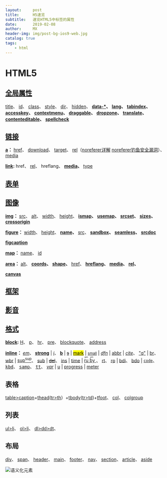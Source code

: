 ```yaml
---
layout:     post
title:      H5速览
subtitle:   速览HTML5中标签的属性
date:       2019-02-08
author:     MX
header-img: img/post-bg-ios9-web.jpg
catalog: true
tags:
    - html
---
```

# HTML5
## [全局属性](https://www.cnblogs.com/xiaohuochai/p/5033039.html)
<a href="http://www.runoob.com/tags/att-global-title.html" title="提示信息">title</a>、
<a href="http://www.runoob.com/tags/att-global-id.html" title="唯一 id，区别大小写">id</a>、
<a href="http://www.runoob.com/tags/att-global-class.html" title="类名（classname），多类名空格分开">class</a>、
<a href="http://www.runoob.com/tags/att-global-style.html" title="行内样式（inline style）">style</a>、
<a href="http://www.runoob.com/tags/att-global-dir.html" title="设置元素中内容的文本方向">dir</a>、
<a href="http://www.runoob.com/tags/att-global-hidden.html" title="规定对元素进行隐藏，无值，通过hidden有无进行控制">hidden</a>、
**<a href="http://www.runoob.com/tags/att-global-data.html" title="用于存储页面的自定义数据，属性名为小写，值为字符串">data-\*</a>、**
**<a href="http://www.runoob.com/tags/att-global-lang.html" title="设置元素中内容的语言代码">lang</a>、**
**<a href="http://www.runoob.com/tags/att-global-tabindex.html" title="设置元素的 Tab 键控制次序">tabindex</a>、**
**<a href="http://www.runoob.com/tags/att-global-accesskey.html" title="设置访问元素的键盘快捷键">accesskey</a>、**
**<a href="http://www.runoob.com/tags/att-global-contextmenu.html" title="指定一个元素的上下文菜单。当用户右击该元素，出现上下文菜单">contextmenu</a>、**
**<a href="http://www.runoob.com/tags/att-global-draggable.html" title="指定某个元素是否可以拖动">draggable</a>、**
**<a href="http://www.runoob.com/tags/att-global-dropzone.html" title="指定是否将数据复制，移动，或链接，或删除">dropzone</a>、**
**<a href="http://www.runoob.com/tags/att-global-translate.html" title="指定是否一个元素的值在页面载入时是否需要翻译">translate</a>、**
**<a href="http://www.runoob.com/tags/att-global-contenteditable.html" title="规定是否可编辑元素的内容">contenteditable</a>、**
**<a href="http://www.runoob.com/tags/att-global-spellcheck.html" title="检测元素是否拼写错误">spellcheck</a>**

## [链接]()
**<a href="" title="超文本锚点
1、a 标签的文本颜色只能自身进行设置，从父级继承不到
2、a 标签的下划线颜色跟随文本颜色进行变化
3、a 标签不可嵌套 a 标签 ">a</a>：**
<a href="" title="不跳与跳靠井号，有无链接下载不同 ID 移动电话号
不需要跳转 href 值可以为 # 会跳转到页面顶部， ### 不会跳转到页面顶部；
有 href 无值会刷新页面；
无 href 可以作为 home 的占位符；
值为链接为链接地址；
值为文件名为下载地址；
href = ' #id名 ' 为本页面锚点；
href = ' 页面地址#id名 ' 为跳转页面并去 id 所在的位置。
在移动端，使用 href=' tel:15012345678 ' 可以唤出手机拨号盘。
--href(hypertext reference) 指超文本引用，表示当前页面引用了别处的内容。
--src(source) 表示来源地址，表示把别处的内容引入到当前页面。
--所以 img script iframe 等应该使用 src ，而 a 和 map 应该使用 href。">href</a>、
<a href="" title="download = ' file-name ',用来设置下载文件的名称(firefox/chrome/opera支持)">download</a>、
<a href="" title="链接打开方式：_self 当前窗口（默认）　_blank 新窗口　_parent 父框架集　_top 整个窗口　_framename 指定框架">target</a>、
<a href="" title="链接间的关系
alternate   相较于当前文档可替换的呈现
author      链接到当前文档或文章的作者
bookmark    链接最近的父级区块的永久链接
help        与当前上下文相关的帮助链接
license     当前文档的许可证
next        后一篇文档
prev        前一篇文档
nofollow    当前文档的原始作者不推荐超链接指向的文档
noreferer   访问时链接时不发送referer字段
prefetch    预加载链接指向的页面(对于chrome使用prerender)
search      用于搜索当前文档或相关文档的资源
tag         给当前文档打上标签
【应用】当一篇篇幅很长的文章需要多页显示时，配合next或prev可以实现前后页面导航的预加载
<a href='prev.html' rel='prev prefetch prerender'>前一页</a>
<a href='next.html' rel='next prefetch prerender'>后一页</a>
当然prefetch也可以用于预加载其他类型的资源
link rel='prefetch prerender' href='test.img'">rel</a>（[noreferer详解](http://ju.outofmemory.cn/entry/172298) [noreferer钓鱼安全漏洞](https://blog.csdn.net/heimao0307/article/details/80690450)）、
<a href="http://www.runoob.com/tags/att-a-media.html" title="规定目标 URL 是为什么类型的媒介/设备进行优化的。
该属性用于规定目标 URL 是为特殊设备（比如 iPhone）、语音或打印媒介设计的。">media</a>

**<a href="https://www.cnblogs.com/fsjohnhuang/p/4149793.html" title="定义文档与外部资源的关系">link</a>:**
href、
<a href="http://www.runoob.com/tags/att-link-rel.html" title="rel 属性是必须的，规定当前文档与被链接文档/资源之间的关系。
alternate	链接到该文档的替代版本（比如打印页、翻译或镜像）。
author	链接到该文档的作者。
help	链接到帮助文档。
icon	导入表示该文档的图标。
license	链接到该文档的版权信息。
next	表示该文档是集合中的一部分，且集合中的下一个文档是被引用的文档。
prefetch	规定应该对目标资源进行缓存。
prev	表示该文档是集合中的一部分，且集合中的上一个文档是被引用的文档。
search	链接到针对文档的搜索工具。
stylesheet	要导入的样式表的 URL。">rel</a>、
hreflang、
**<a href="http://www.runoob.com/tags/att-link-media.html" title="规定被链接文档将显示在什么设备上">media</a>、**
<a href="https://www.cnblogs.com/xiaohuochai/p/5048438.html" title="引入的资源MIME类型，注意：不规定必须为text/css。">type</a>

## [表单]()
<a href="" title=""></a>

## [图像](https://www.cnblogs.com/xiaohuochai/p/5008341.html)
**<a id="img" href="http://www.runoob.com/tags/tag-img.html" title="">img</a>：**
<a href="http://www.runoob.com/tags/att-img-src.html" title="URL地址">src</a>、
<a href="http://www.runoob.com/tags/att-img-alt.html" title="图像替代文本，供探索引擎抓取使用">alt</a>、
<a href="http://www.runoob.com/tags/att-img-width.html" title="图像宽度">width</a>、
<a href="http://www.runoob.com/tags/att-img-width.html" title="图像高度">height</a>、
**<a href="https://www.cnblogs.com/zetakoala/p/4218646.html" title="为图像定义服务器端映射，图像映射指带有可点击区域的一幅图像">ismap</a>、**
**<a href="http://www.w3school.com.cn/tags/att_img_usemap.asp#pro" title="为图像定义客户端映射">usemap</a>、**
**<a href="https://www.cnblogs.com/xiaohuochai/p/5008341.html" title="图片的地址和对应的图片质量">srcset</a>、**
**<a href="https://www.cnblogs.com/xiaohuochai/p/5008341.html" title="设置图片的尺寸零界点">sizes</a>、**
**<a href="https://www.cnblogs.com/xiaohuochai/p/5008341.html" title="使得在canvas中使用图片资源时可以突破跨越限制">crossorigin</a>**

**<a id="figure" href="" title="<figure>元素代表一段独立的内容，经常与说明(caption)<figcaption> 配合使用，并且作为一个独立的引用单元。figure通常用来插入图片，但它也可以是一段代码、图片、音乐或者视频">figure</a>：**
<a href="###" title="">width</a>、
<a href="###" title="">height</a>、
**<a href="" title="规定 <iframe> 的名称，用于在 JavaScript 中引用元素，或者作为 <a> 或 <form> 元素的 target 属性的值，或者作为 <input> 或 <button> 的 formtarget 属性的值。">name</a>、**
<a href="###" title="显示的文档的 URL">src</a>、
**<a href="http://www.runoob.com/html/att-iframe-sandbox.html" title="对 <iframe> 的内容定义一系列额外的限制">sandbox</a>、**
**<a href="http://www.runoob.com/html/att-iframe-seamless.html" title="规定 <iframe> 看起来像是父文档中的一部分">seamless</a>、**
**<a href="http://www.runoob.com/html/att-iframe-srcdoc.html" title="规定页面中的 HTML 内容显示在 <iframe> 中">srcdoc</a>**

**<a id="figcaption" href="http://www.runoob.com/tags/tag-figcaption.html" title="figcatption用来定义figure元素的标题，且应该位于figure元素的第一个或最后一个子元素的位置。figure中只能包含一个figcaption">figcaption</a>**

**<a id="map" href="http://www.runoob.com/tags/tag-map.html" title="<map> 与 <area>属性一起使用来定义一个图像映射。<img>中的usemap属性可引用<map>中的id或name属性(取决于浏览器)，所以应同时向<map>添加id和name属性。">map</a>：**
<a href="###" title="<img>中的usemap属性引用id或name属性(取决于浏览器)">name</a>、
<a href="###" title="<img>中的usemap属性引用id或name属性(取决于浏览器)">id</a>

**<a id="area" href="http://www.runoob.com/tags/tag-area.html" title="<area>用来定义图像热区，<area>总是嵌套在<map>标签中">area</a>：**
<a href="http://www.runoob.com/tags/att-area-alt.html" title="text,必须属性，替代文本">alt</a>、
**<a href="http://www.runoob.com/tags/att-area-coords.html" title="规定区域的 x 和 y 坐标，与 shape 属性配合使用，来规定区域的尺寸、形状和位置">coords</a>、**
**<a href="http://www.runoob.com/tags/att-area-shape.html" title="circ/poly/rect/default。定义区域的形状。
a、圆形(circ/circle) coords= 'x,y,r' x,y是圆心坐标；r是半径
b、多边形(poly/polygon) coords = 'x1,y1,x2,y2,x3,y3……' x,y是多边形每个顶点的坐标
c、矩形(rect/rectangle) coords = 'x1,y1,x2,y2' x1,y1是左上角坐标；x2,y2是右下角坐标
d、全部区域default(默认)
[注意]<area>标签采用'先来先得'的顺序，如果区域有重叠，以先出现的<area>为准">shape</a>、**
<a href="http://www.runoob.com/tags/att-area-href.html" title="URL">href</a>、
**<a href="http://www.runoob.com/tags/att-area-hreflang.html" title="eg:en。双字符的语言代码，指定被链接文档的语言">hreflang</a>、**
**<a href="http://www.runoob.com/tags/att-area-media.html" title="eg：media='screen and (min-color-index:256)'。规定目标URL将显示在什么设备上,有href才可需要，可接受多个值">media</a>、**
**<a href="http://www.runoob.com/tags/att-area-rel.html" title="规定当前文档与链接文档之间的关系">rel</a>、**

**<a id="canvas" href="http://www.runoob.com/w3cnote/html5-canvas-intro.html" title="通过脚本（通常是 JavaScript）来绘制图形（比如图表和其他图像）。<canvas> 标签只是图形容器，必须使用脚本来绘制图形。">canvas</a>**

## [框架]()
<a href="" title=""></a>

## [影音]()
<a href="" title=""></a>

## [格式]()
**<a href="https://www.cnblogs.com/xiaohuochai/p/6216633.html" title="块级">block</a>:**
<a href="" title="不要为了减小标题的字体而使用低级别的标题，而是使用CSS的font-size样式
从h1到h6的默认样式
margin: 0.67em 0 -> 0.83em 0 -> 1em 0 -> 1.33em 0 -> 1.67em 0 -> 2.33em 0;
font-size: 2em -> 1.5em -> 1.17em -> 1em -> 0.83em -> 0.67em;
font-weight: bold;">H</a>、
<a href="" title="元素(paragraph)表示文本的一个段落，该元素通常表现为一整块与相邻文本分离的文本，或以垂直的空白隔离或以首行缩进
默认样式margin: 16px 0;">p</a>、
<a href="" title="用于段落级元素之间的分割，区块之间不需要使用<hr>进行分割
【默认样式】
margin: 8px 0;
border-style: inset;
border-width: 1px;">hr</a>、
<a href="" title="表示预定义格式文本。
在该元素中的文本通常按照原文件中的编排，以等宽字体的形式展现出来，文本中的空白符(比如空格和换行符)都会显示出来，通常表示已排版的内容，如代码块和字符画等
【默认样式】
margin: 1em 0;
white-space: pre;">pre</a>、
<a href="" title="代表其中的文字是引用内容。通常在渲染时，这部分的内容会有一定的缩进。若引文来源于网络，则可以将原内容的出处URL地址设置到cite特性上，若要以文本的形式告知读者引文的出处时，可以通过 cite 元素
[注意]引用的署名必须在引用外部定义<blockquote cite='https://baike.baidu.com/view/921793.htm'><p>横眉冷对千夫指,俯首甘为孺子牛</p></blockquote><p>鲁迅</p>
【默认样式】margin: 1em  40px;">blockquote</a>、
<a href="" title="<address>定义文档作者或拥有者的联系信息
元素可以让作者为它最近的<article>或者<body>祖先元素提供联系信息。
在后一种情况下，它应用于整个文档。
当表示一个和联系信息无关的任意的地址时，使用<p>元素而不是<address>元素。
这个元素不能包含除了联系信息之外的任何信息，比如出版日期(这应该包含在<time>元素中)。
通常，<address>元素可以放在当前section的<footer>元素中，如果存在的话
【默认样式】font-style: italic;">address</a>

**<a href="https://www.cnblogs.com/xiaohuochai/p/5088983.html" title="内联元素">inline</a>：**
*<a href="###" title="强调，斜体">em</a>*、
**<a href="###" title="更加强调、重要，粗体">strong</a>** | 
*<a href="###" title="情绪、生硬，外来语、学术名。斜体">i</a>*、
**<a href="###" title="用于最后的强调，可以用来分割文字，用于文章或故事的引言。粗体">b</a>** | 
<a href="###" title="有错的、过时的、不被建议使用的文本，常用于表示价格变动等,删除线"> <s> s</s></a> | 
<a href="###" title="表示高亮或用于引用而标记的文字"><mark>mark</mark></a> | 
<a href="###" title="表示旁注，可用于免责声明、使用条款和版权信息等需要小字体的场景"><small>small</small></a> | 
*<a href="###" title="用来定义一个项目,斜体">dfn</a>* | 
<a href="###" title="用来表示一个缩写词或者首字母缩略词，如 WWW 或者 NATO 。
通过对缩写词语进行标记，您就能够为浏览器、拼写检查程序、翻译系统以及搜索引擎分度器提供有用的信息。
The<abbr title='World Health Organization'>WHO</abbr> was founded in 1948.">abbr</a> | 
*<a href="###" title="引用(citation),表示作品标题的引用，可以是书影音画等，斜体">cite</a>*、
<a href="###" title="表示短引用，常用于引用别人说的话，用引号可以表达等价语义，表现为用引号包含内容">"q"</a> | 
<a href="###" title="表示换行，可以设置行高和字体大小">br</a>、
<a href="###" title="需要时指定单词可以换行的位置，ie不支持
<i>Irrigation<wbr /> Direct</i>">wbr</a> | 
<a href="###" title="表示上标">sup<sup>sup</sup></a>、
<a href="###" title="表示下标">sub</a> | 
<a href="###" title="描述文档中的删除，删除线"><del>del</del></a>、
<u><a href="###" title="描述文档中的更新,下划线。属性：datetime:用于标明编辑的日期和可选的时间；cite:用于指定说明编辑的文档网址">ins</a></u> | 
<a href="###" title="表示日期或时间。属性：datatime表示确切的时间，遵循格式YYYY-MM-DDThh:mm:ssTZD，表示年-月-天-分割符T-时-分-秒-时区；pubdate表示 time 元素中的日期或时间是文档的发布日期、我们在每天早上 <time>9:00</time> 开始营业。</p>\
我在<time datetime='2008-02-14'>情人节</time>有个约会.\</p>
<small>Posted <time datetime='2015-12-30T00:00:00UTC+08:00'></time></small>">time</a> | 
<a href="###" title="<ruby> 标签定义 ruby 注释（中文注音或字符）。
<ruby>
  汉 <rp>(</rp><rt>Han</rt><rp>)</rp>
  字 <rp>(</rp><rt>zi</rt><rp>)</rp>
</ruby>
<ruby> 　   　表示ruby标记
<rt> 　　　 　表示ruby标记文字
<rp> 　　　　表示ruby标记括号"><ruby>
  ru <rp>(</rp><rt>pin</rt><rp>)</rp>
  by <rp>(</rp><rt>yin</rt><rp>)</rp>
</ruby></a>、
<a href="###" title="定义字符（中文注音或字符）的解释或发音。">rt</a>、
<a href="###" title="定义不支持 ruby 元素的浏览器所显示的内容。">rp</a> | 
<a href="###" title="忽略周围文字方向的文字。bdi 指的是 bidi 隔离（Bi-directional Isolation）。">bdi</a>、
<a href="###" title="bdo 指的是 bidi 覆盖（Bi-Directional Override）。
<bdo> 标签用来覆盖默认的文本方向。
属性：dir='ltr/rtl'
\<p><bdo dir='rtl'>该段落文字从右到左显示。</bdo></p>">bdo</a> | 
<a href="###" title="表示计算机代码
tt, code, kbd, samp {font-family: monospace;}"><code>code</code></a>、
<a href="###" title="定义键盘码"><kbd>kbd</kbd></a>、
<a href="###" title="定义键盘码"><samp>samp</samp></a>、
<a href="###" title="定义打字机代码"><tt>tt</tt></a>、
<a href="###" title="定义变量，斜体"><var>var</var></a> | 
<a href="###" title="下划线"><u>u</u></a> | 
<a href="http://www.runoob.com/tags/tag-progress.html" title="定义运行中的任务进度（进程）
属性	值	描述
maxNew	number	规定需要完成的值。
valueNew	number	规定进程的当前值。">progress</a> | 
<a href="http://www.runoob.com/tags/tag-meter.html" title="定义度量衡。仅用于已知最大和最小值的度量
属性	值	描述
form	form_id	规定 <meter> 元素所属的一个或多个表单。
high	number	规定被界定为高的值的范围。
low	number	规定被界定为低的值的范围。
max	number	规定范围的最大值。
min	number	规定范围的最小值。
optimum	number	规定度量的最优值。
valueNew	number	必需。规定度量的当前值">meter</a>

## 表格
<a href="###" title="表格">table></a><a href="###" title="表格标题">caption</a>+<a href="###" title="表头内容">thead</a>(<a href="###" title="行">tr></a><a href="http://www.runoob.com/tags/tag-th.html" title="表头单元格
clospan='number'规定单元格横跨的列数
rowspan='number'规定单元格横跨的行数
headers='header_id'规定表格单元格关联的一个或多个表头单元格的 id 列表，以空格间隔
scope='col列/row行/colgroup列组/rowgroup行组'规定表头单元格是否是行、列、行组或列组的头部
">th</a>）+<a href="###" title="表格主体内容">tbody</a>(<a href="###" title="行">tr></a><a href="http://www.runoob.com/tags/tag-td.html" title="表格中的单元
clospan='number'规定单元格横跨的列数
rowspan='number'规定单元格横跨的行数
headers='header_id'规定表格单元格关联的一个或多个表头单元格的 id 列表，以空格间隔。">td</a>)+<a href="###" title="表格中的表注内容（脚注）">tfoot</a>、
<a href="http://www.runoob.com/tags/tag-col.html" title="定义表格中一个或多个列的属性值 span='number'应该横跨的列数">col</a>、
<a href="http://www.runoob.com/tags/tag-colgroup.html" title="定义表格中供格式化的列组 span='number'应该横跨的数">colgroup</a>

## 列表
<a href="###" title="无序列表">ul>li</a>、
<a href="###" title="有序列表">ol>li</a>、
<a href="###" title="自定义列表">dl>dd>dt</a>、

## 布局
<a href="###" title="块">div</a>、
<a href="###" title="行内">span</a>、
<a href="###" title="头部">header</a>、
<a href="###" title="主体部分。因为IE浏览器不支持，所以用类名为main的div代替是一种不错的解决方式">main</a>、
<a href="###" title="底部">footer</a>、
<a href="###" title="导航">nav</a>、
<a href="###" title="区域">section</a>、
<a href="###" title="文章">article</a>、
<a href="###" title="侧边栏">aside</a>

![语义化元素](https://i.imgur.com/NNGzc4k.jpg)